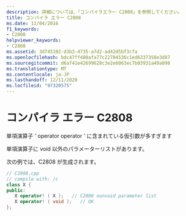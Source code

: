 ```yaml
---
description: 詳細については、「コンパイラエラー C2808」を参照してください。
title: コンパイラ エラー C2808
ms.date: 11/04/2016
f1_keywords:
- C2808
helpviewer_keywords:
- C2808
ms.assetid: 3d745102-d3b3-4735-a7d2-ad42d5bf3cfa
ms.openlocfilehash: bdc47ff480afa77c22784536c1ed6337358e3d87
ms.sourcegitcommit: d6af41e42699628c3e2e6063ec7b03931a49a098
ms.translationtype: MT
ms.contentlocale: ja-JP
ms.lasthandoff: 12/11/2020
ms.locfileid: "97320575"
---
```

# <a name="compiler-error-c2808"></a>コンパイラ エラー C2808

単項演算子 ' operator operator ' に含まれている仮引数が多すぎます

単項演算子に void 以外のパラメーターリストがあります。

次の例では、C2808 が生成されます。

```cpp
// C2808.cpp
// compile with: /c
class X {
public:
   X operator! ( X );   // C2808 nonvoid parameter list
   X operator! ( void );   // OK
};
```
